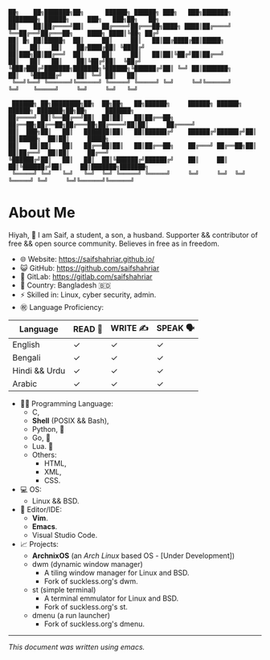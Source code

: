 ```
██╗    ██╗███████╗██╗      ██████╗ ██████╗ ███╗   ███╗███████╗    ████████╗ ██████╗     ███╗   ███╗██╗   ██╗
██║    ██║██╔════╝██║     ██╔════╝██╔═══██╗████╗ ████║██╔════╝    ╚══██╔══╝██╔═══██╗    ████╗ ████║╚██╗ ██╔╝
██║ █╗ ██║█████╗  ██║     ██║     ██║   ██║██╔████╔██║█████╗         ██║   ██║   ██║    ██╔████╔██║ ╚████╔╝ 
██║███╗██║██╔══╝  ██║     ██║     ██║   ██║██║╚██╔╝██║██╔══╝         ██║   ██║   ██║    ██║╚██╔╝██║  ╚██╔╝  
╚███╔███╔╝███████╗███████╗╚██████╗╚██████╔╝██║ ╚═╝ ██║███████╗       ██║   ╚██████╔╝    ██║ ╚═╝ ██║   ██║   
 ╚══╝╚══╝ ╚══════╝╚══════╝ ╚═════╝ ╚═════╝ ╚═╝     ╚═╝╚══════╝       ╚═╝    ╚═════╝     ╚═╝     ╚═╝   ╚═╝   
                                                                                                            
 ██████╗ ██╗████████╗██╗  ██╗██╗   ██╗██████╗     ██████╗ ██████╗  ██████╗ ███████╗██╗██╗     ███████╗      
██╔════╝ ██║╚══██╔══╝██║  ██║██║   ██║██╔══██╗    ██╔══██╗██╔══██╗██╔═══██╗██╔════╝██║██║     ██╔════╝      
██║  ███╗██║   ██║   ███████║██║   ██║██████╔╝    ██████╔╝██████╔╝██║   ██║█████╗  ██║██║     █████╗        
██║   ██║██║   ██║   ██╔══██║██║   ██║██╔══██╗    ██╔═══╝ ██╔══██╗██║   ██║██╔══╝  ██║██║     ██╔══╝        
╚██████╔╝██║   ██║   ██║  ██║╚██████╔╝██████╔╝    ██║     ██║  ██║╚██████╔╝██║     ██║███████╗███████╗      
 ╚═════╝ ╚═╝   ╚═╝   ╚═╝  ╚═╝ ╚═════╝ ╚═════╝     ╚═╝     ╚═╝  ╚═╝ ╚═════╝ ╚═╝     ╚═╝╚══════╝╚══════╝      
 ```
 # About Me
Hiyah, 👋 I am Saif, a student, a son, a husband. Supporter && contributor of free && open source community. Believes in free as in freedom.
- 🌐 Website:      https://saifshahriar.github.io/
- 😺 GitHub:		https://github.com/saifshahriar
- 🦊 GitLab:			https://gitlab.com/saifshahriar
- 🗾 Country:				Bangladesh 🇧🇩
- ⚡ Skilled in:     Linux, cyber security, admin.
- ㊗ Language Proficiency:

| Language      | READ 📖 | WRITE ✍ | SPEAK 🗣 |
|---------------|---------|---------|---------|
| English       | ✓       | ✓       | ✓       |
| Bengali       | ✓       | ✓       | ✓       |
| Hindi && Urdu | ✓       | ✓       | ✓       |
| Arabic        | ✓       | ✓       | ✓       |

- 👨‍💻 Programming Language:
	- C,
	- **Shell** (POSIX && Bash), 
	- Python, 🐍 
	- Go, 🐹
	- Lua. 🌙
  - Others: 
  	- HTML, 
  	- XML, 
  	- CSS.
- 💻 OS:
	- Linux && BSD.
- 📒 Editor/IDE:
	- **Vim**.
	- **Emacs**.
	- Visual Studio Code.
- 📈 Projects:
	- **ArchnixOS** (an <i>Arch Linux</i> based OS - [Under Development])
	- dwm (dynamic window manager)
		- A tiling window manager for Linux and BSD.
		- Fork of suckless.org's dwm.
	- st (simple terminal)
		- A terminal emmulator for Linux and BSD.
		- Fork of suckless.org's st.
	- dmenu (a run launcher)
		- Fork of suckless.org's dmenu.


<!---
- 👋 Hi, I’m saifshahriar, an I.Sc. student.
- 👀 I’m interested in learning new skills.
- 🌱 I’m currently learning JS and Data Science.
- 💞️ I’m looking to collaborate on ...
- 📫 How to reach me ...
--->
<!---
saifshahriar/saifshahriar is a ✨ special ✨ repository because its `README.md` (this file) appears on your GitHub profile.
You can click the Preview link to take a look at your changes.
--->

-------------------------------------------------------------------------------
_This document was written using emacs._
